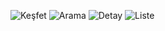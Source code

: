 ![Keşfet](https://github.com/ServetErdogan09/FilmUygulamasi/blob/main/FilmUygulamasi%20%E2%80%93%20HiltApplication.kt%20%5BFilmUygulamasi.app.main%5D%202.09.2024%2011_30_08.png)
![Arama](https://github.com/ServetErdogan09/FilmUygulamasi/blob/main/FilmUygulamasi%20%E2%80%93%20HiltApplication.kt%20%5BFilmUygulamasi.app.main%5D%202.09.2024%2011_30_29.png)
![Detay](https://github.com/ServetErdogan09/FilmUygulamasi/blob/main/FilmUygulamasi%20%E2%80%93%20HiltApplication.kt%20%5BFilmUygulamasi.app.main%5D%202.09.2024%2011_30_39.png)
![Liste](https://github.com/ServetErdogan09/FilmUygulamasi/blob/main/FilmUygulamasi%20%E2%80%93%20HiltApplication.kt%20%5BFilmUygulamasi.app.main%5D%202.09.2024%2011_30_58.png)





